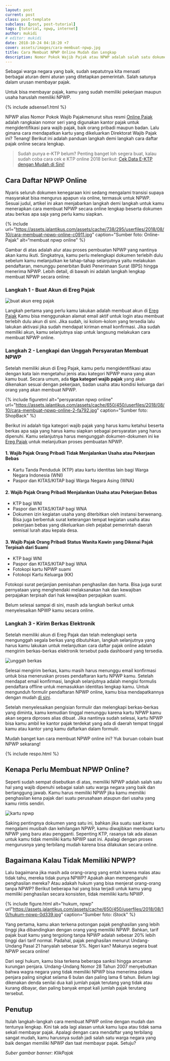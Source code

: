 ```yaml
---
layout: post
current: post
class: post-template
subclass: [post, post-tutorial]
tags: [tutorial, npwp, internet]
author: mukidi
# editor: mukidi
date: 2018-10-24 04:18:20 +7
cover: assets/images/cara-membuat-npwp.jpg
title: Cara Membuat NPWP Online Mudah dan Lengkap
description: Nomor Pokok Wajib Pajak atau NPWP adalah salah satu dokumen penting yang wajib dimiliki seorang warga negara yang memiliki pekerjaan atau usaha pribadi. Berikut ini uraian cara membuat NPWP online secara mudah, lengkap dengan berkas-berkas yang harus disiapkan.
---
```


Sebagai warga negara yang baik, sudah sepatutnya kita menaati berbagai aturan demi aturan yang ditetapkan pemerintah. Salah satunya dalam urusan membayar pajak.

Untuk bisa membayar pajak, kamu yang sudah memiliki pekerjaan maupun usaha haruslah memiliki NPWP.

{% include adsense1.html %}

NPWP alias Nomor Pokok Wajib Pajakmenurut situs resmi [Online Pajak](https://www.online-pajak.com/) adalah rangkaian nomor seri yang digunakan kantor pajak untuk mengidentifikasi para wajib pajak, baik orang pribadi maupun badan. Lalu gimana cara mendapatkan kartu yang dikeluarkan Direktorat Wajib Pajak ini? Tenang! Berikut ini adalah panduan  langkah demi langkah cara daftar pajak online secara lengkap.

> Sudah punya e-KTP belum? Penting banget loh segera buat, kalau sudah coba cara cek e KTP online 2018 berikut:
> [Cek Data E-KTP dengan Mudah di Sini!](/cara-cek-data-e-ktp-mudah)

## Cara Daftar NPWP Online

Nyaris seluruh dokumen kenegaraan kini sedang mengalami transisi supaya masyarakat bisa mengurus apapun via online, termasuk untuk NPWP. Sesuai judul, artikel ini akan menjabarkan langkah demi langkah untuk kamu menerapkan cara membuat NPWP secara online lengkap beserta dokumen atau berkas apa saja yang perlu kamu siapkan.

{% include url="https://assets.jalantikus.com/assets/cache/738/295/userfiles/2018/08/10/cara-membuat-npwp-online-c0911.jpg" caption="Sumber foto: Online-Pajak" alt=“membuat npwp online" %}

Gambar di atas adalah alur atau proses pembuatan NPWP yang nantinya akan kamu ikuti. Singkatnya, kamu perlu melengkapi dokumen terlebih dulu sebelum kamu melanjutkan ke tahap-tahap selanjutnya yaitu melakukan pendaftaran, menunggu penerbitan Bukti Penerimaan Surat (BPS) hingga menerima NPWP. Lebih detail, di bawah ini adalah langkah lengkap membuat NPWP secara online:

### Langkah 1 - Buat Akun di Ereg Pajak

![buat akun ereg pajak](https://assets.jalantikus.com/assets/cache/500/346/userfiles/2018/08/10/cara-membuat-npwp-online-1-22cdc.jpg)

Langkah pertama yang perlu kamu lakukan adalah membuat akun di [Ereg Pajak](https://ereg.pajak.go.id/login) Kamu bisa menggunakan alamat email aktif untuk login atau membuat terlebih dulu akun di sini. Jika sudah, isi kolom-kolom yang tersedia lalu lakukan aktivasi jika sudah mendapat kiriman email konfirmasi. Jika sudah memiliki akun, kamu selanjutnya siap untuk langsung melakukan cara membuat NPWP online.

### Langkah 2 - Lengkapi dan Unggah Persyaratan Membuat NPWP

Setelah memiliki akun di Ereg Pajak, kamu perlu mengidentifikasi atau dengan kata lain mengetahui jenis atau kategori NPWP mana yang akan kamu buat. Secara umum, ada **tiga kategori wajib pajak** yang akan dikenakan sesuai dengan pekerjaan, badan usaha atau kondisi keluarga dari orang yang akan membuat NPWP.

{% include figuretml alt="persyaratan npwp online" url="https://assets.jalantikus.com/assets/cache/650/450/userfiles/2018/08/10/cara-membuat-npwp-online-2-fa792.jpg" caption="Sumber foto: ShopBack" %}

Berikut ini adalah tiga kategori wajib pajak yang harus kamu ketahui beserta berkas apa saja yang harus kamu siapkan sebagai persyaratan yang harus dipenuhi. Kamu selanjutnya harus mengunggah dokumen-dokumen ini ke [Ereg Pajak](https://ereg.pajak.go.id/login) untuk melanjutkan proses pembuatan NPWP.

#### 1. Wajib Pajak Orang Pribadi Tidak Menjalankan Usaha atau Pekerjaan Bebas

- Kartu Tanda Penduduk (KTP) atau kartu identitas lain bagi Warga Negara Indonesia (WNI)
- Paspor dan KITAS/KITAP bagi Warga Negara Asing (WNA)

#### 2. Wajib Pajak Orang Pribadi Menjalankan Usaha atau Pekerjaan Bebas

- KTP bagi WNI
- Paspor dan KITAS/KITAP bagi WNA
- Dokumen izin kegiatan usaha yang diterbitkan oleh instansi berwenang. Bisa juga berbentuk surat keterangan tempat kegiatan usaha atau pekerjaan bebas yang dikeluarkan oleh pejabat pemerintah daerah semisal lurah atau kepala desa.

#### 3. Wajib Pajak Orang Pribadi Status Wanita Kawin yang Dikenai Pajak Terpisah dari Suami

- KTP bagi WNI
- Paspor dan KITAS/KITAP bagi WNA
- Fotokopi kartu NPWP suami
- Fotokopi Kartu Keluarga (KK)

Fotokopi surat perjanjian pemisahan penghasilan dan harta. Bisa juga surat pernyataan yang menghendaki melaksanakan hak dan kewajiban perpajakan terpisah dari hak kewajiban perpajakan suami.

Belum selesai sampai di sini, masih ada langkah berikut untuk menyelesaikan NPWP kamu secara online. 

### Langkah 3 - Kirim Berkas Elektronik

Setelah memiliki akun di Ereg Pajak dan telah melengkapi serta mengunggah segala berkas yang dibutuhkan, langkah selanjutnya yang harus kamu lakukan untuk melanjutkan cara daftar pajak online adalah mengirim berkas-berkas elektronik tersebut pada dashboard yang tersedia.

![unggah berkas](https://assets.jalantikus.com/assets/cache/500/346/userfiles/2018/08/10/cara-membuat-npwp-online-3-1ef70.jpg)

Selesai mengirim berkas, kamu masih harus menunggu email konfirmasi untuk bisa meneruskan proses pendaftaran kartu NPWP kamu. Setelah mendapat email konfirmasi, langkah selanjutnya adalah mengisi formulis pendaftara offline untuk memasukkan identitas lengkap kamu. Untuk mengunduh formulir pendaftaran NPWP online, kamu bisa mendapatkannya dengan mudah [di sini](https://www.online-pajak.com/sites/pajak/files/uploaded-files/formulir-npwp.pdf).

Setelah menyelesaikan pengisian formulir dan melengkapi berkas-berkas yang diminta, kamu kemudian tinggal menunggu karena kartu NPWP kamu akan segera diproses alias dibuat. Jika nantinya sudah selesai, kartu NPWP bisa kamu ambil ke kantor pajak terdekat yang ada di daerah tempat tinggal kamu atau kantor yang kamu daftarkan dalam formulir.

Mudah banget kan cara membuat NPWP online ini? Yuk buruan cobain buat NPWP sekarang!

{% include respo.html %}

## Kenapa Perlu Membuat NPWP Online?

Seperti sudah sempat disebutkan di atas, memiliki NPWP adalah salah satu hal yang wajib dipenuhi sebagai salah satu warga negara yang baik dan bertanggung jawab. Kamu harus memiliki NPWP jika kamu memiliki penghasilan kena pajak dari suatu perusahaan ataupun dari usaha yang kamu rintis sendiri.

![kartu npwp](https://assets.jalantikus.com/assets/cache/650/450/userfiles/2018/08/10/kartu-npwp-88db8.jpg)

Saking pentingnya dokumen yang satu ini, bahkan jika suatu saat kamu mengalami musibah dan kehilangan NPWP, kamu diwajibkan membuat kartu NPWP yang baru atau pengganti. Sepenting KTP, rasanya tak ada alasan untuk kamu tidak memiliki kartu NPWP saat ini. Apalagi dengan proses mengurusnya yang terbilang mudah karena bisa dilakukan secara online.

## Bagaimana Kalau Tidak Memiliki NPWP?

Lalu bagaimana jika masih ada orang-orang yang entah karena malas atau tidak tahu, mereka tidak punya NPWP? Apakah akan mempengaruhi penghasilan mereka? Atau adakah hukum yang bisa menjerat orang-orang tanpa NPWP? Berikut beberapa hal yang bisa terjadi untuk kamu yang memiliki penghasilan secara konsisten, tidak memiliki kartu NPWP.

{% include figure.html alt="hukum, npwp" url"https://assets.jalantikus.com/assets/cache/650/450/userfiles/2018/08/10/hukum-npwp-0d339.jpg" caption="Sumber foto: iStock" %}

Yang pertama, kamu akan terkena potongan pajak penghasilan yang lebih tinggi jika dibandingkan dengan orang yang memiliki NPWP. Bahkan, tarif pajak buat kamu yang tergolong tanpa NPWP adalah sebesar 20% lebih tinggi dari tarif normal. Padahal, pajak penghasilan menurut Undang-Undang Pasal 21 hanyalah sebesar 5%. Ngeri kan? Makanya segera buat NPWP secara online!

Dari segi hukum, kamu bisa terkena beberapa sanksi hingga ancaman kurungan penjara. Undang-Undang Nomor 28 Tahun 2007 menyebutkan bahwa wagra negara yang tidak memiliki NPWP bisa menerima pidana penjara paling singkat selama 6 bulan dan paling lama 6 tahun. Belum lagi dikenakan denda senilai dua kali jumlah pajak terutang yang tidak atau kurang dibayar, dan paling banyak empat kali jumlah pajak terutang tersebut.   

## Penutup

Itulah langkah-langkah cara membuat NPWP online dengan mudah dan tentunya lengkap. Kini tak ada lagi alasan untuk kamu lupa atau tidak sama sekali membayar pajak. Apalagi dengan cara mendaftar yang terbilang sangat mudah, kamu harusnya sudah jadi salah satu warga negara yang baik dengan memiliki NPWP dan taat membayar pajak. Setuju?

_Suber gambar banner: KlikPajak_
